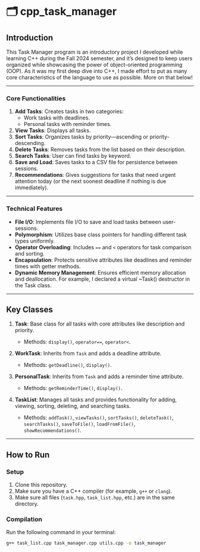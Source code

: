 # 🗂️ cpp_task_manager

## Introduction

This Task Manager program is an introductory project I developed while learning C++ during the Fall 2024 semester, and it’s designed to keep users organized while showcasing the power of object-oriented programming (OOP). As it was my first deep dive into C++, I made effort to put as many core characteristics of the language to use as possible. More on that below!

---

### Core Functionalities
1. **Add Tasks**: Creates tasks in two categories:
   - Work tasks with deadlines.
   - Personal tasks with reminder times.
2. **View Tasks**: Displays all tasks.
3. **Sort Tasks**: Organizes tasks by priority—ascending or priority-descending.
4. **Delete Tasks**: Removes tasks from the list based on their description.
5. **Search Tasks**: User can find tasks by keyword.
6. **Save and Load**: Saves tasks to a CSV file for persistence between sessions. 
7. **Recommendations**: Gives suggestions for tasks that need urgent attention today (or the next soonest deadline if nothing is due immediately).

---

### Technical Features
- **File I/O**: Implements file I/O to save and load tasks between user-sessions.
- **Polymorphism**: Utilizes base class pointers for handling different task types uniformly.
- **Operator Overloading**: Includes `==` and `<` operators for task comparison and sorting.
- **Encapsulation**: Protects sensitive attributes like deadlines and reminder times with getter methods.
- **Dynamic Memory Management**: Ensures efficient memory allocation and deallocation. For example, I declared a virtual ~Task() destructor in the Task class.

---

## Key Classes
1. **Task**: Base class for all tasks with core attributes like description and priority.
   - Methods: `display()`, `operator==`, `operator<`.

2. **WorkTask**: Inherits from `Task` and adds a deadline attribute.
   - Methods: `getDeadline()`, `display()`.

3. **PersonalTask**: Inherits from `Task` and adds a reminder time attribute.
   - Methods: `getReminderTime()`, `display()`.

4. **TaskList**: Manages all tasks and provides functionality for adding, viewing, sorting, deleting, and searching tasks.
   - Methods: `addTask()`, `viewTasks()`, `sortTasks()`, `deleteTask()`, `searchTasks()`, `saveToFile()`, `loadFromFile()`, `showRecommendations()`.

---

## How to Run

### Setup
1. Clone this repository.
2. Make sure you have a C++ compiler (for example, `g++` or `clang`).
3. Make sure all files (`task.hpp`, `task_list.hpp`, etc.) are in the same directory.

### Compilation
Run the following command in your terminal:
```bash
g++ task_list.cpp task_manager.cpp utils.cpp -o task_manager
